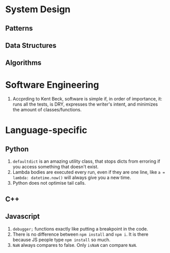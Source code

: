 # System Design
## Patterns

## Data Structures

## Algorithms

# Software Engineering
1. Accprding to Kent Beck, software is simple if, in order of importance, it: runs all the tests, is DRY, expresses the writer's intent, and minimizes the amount of classes/functions.

# Language-specific
## Python
1. `defaultdict` is an amazing utility class, that stops dicts from erroring if you access something that doesn't exist.
1. Lambda bodies are executed every run, even if they are one line, like `a = lambda: datetime.now()` will always give you a new time.
1. Python does not optimise tail calls.

## C++

## Javascript
1. `debugger;` functions exactly like putting a breakpoint in the code.
1. There is no difference between `npm install` and `npm i`. It is there because JS people type `npm install` so much.
1. `NaN` always compares to false. Only `isNaN` can compare `NaN`.
